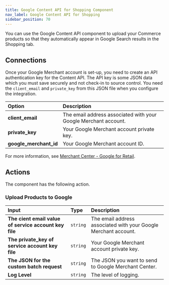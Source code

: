 ```yaml
---
title: Google Content API for Shopping Component
nav_label: Google Content API for Shopping
sidebar_position: 70
---
```


You can use the Google Content API component to upload your Commerce products so that they automatically appear in Google Search results in the Shopping tab.

## Connections

Once your Google Merchant account is set-up, you need to create an API authentication key for the Content API. The API key is some JSON data which you must save securely and not check-in to source control. You need the `client_email` and `private_key` from this JSON file when you configure the integration. 

| Option | Description                            |
|:------------------------------------|:---------------------------------------|
| **client_email**                    | The email address associated with your Google Merchant account. |
| **private_key**                     | Your Google Merchant account private key. |
| **google_merchant_id**              | Your Google Merchant account ID. |

For more information, see [Merchant Center - Google for Retail](https://www.google.com/retail/solutions/merchant-center/).

## Actions

The component has the following action.

### Upload Products to Google

| Input | Type | Description |
|:--- |:--- | :--- | 
| **The cient email value of service account key file**  | `string` | The email address associated with your Google Merchant account. | 
| **The private_key of service account key file** | `string` | Your Google Merchant account private key. | 
| **The JSON for the custom batch request** | `string` | The JSON you want to send to Google Merchant Center. | 
| **Log Level** | `string` | The level of logging. | 
